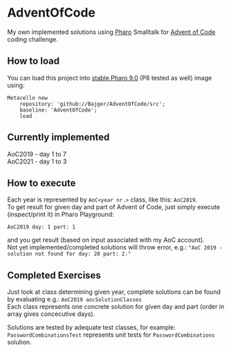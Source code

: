 # AdventOfCode
My own implemented solutions using [Pharo](https://pharo.org) Smalltalk for [Advent of Code](https://adventofcode.com) coding challenge.

## How to load
You can load this project into [stable Pharo 9.0](https://pharo.org/download) (P8 tested as well) image using: 
```
Metacello new
	repository: 'github://Bajger/AdventOfCode/src';
	baseline: 'AdventOfCode';
	load
```

## Currently implemented
AoC2019 - day 1 to 7  
AoC2021 - day 1 to 3

## How to execute
Each year is represented by `AoC<year nr.>` class, like this: `AoC2019`.  
To get result for given day and part of Advent of Code, just simply execute (inspect/print it) in Pharo Playground:  
```
AoC2019 day: 1 part: 1
```
and you get result (based on input associated with my AoC account).  
Not yet implemented/completed solutions will throw error, e.g.: `"AoC 2019 - solution not found for day: 20 part: 2." `

## Completed Exercises
Just look at class determining given year, complete solutions can be found by evaluating e.g.: `AoC2019 aocSolutionClasses`  
Each class represents one concrete solution for given day and part (order in array gives concecutive days).

Solutions are tested by adequate test classes, for example: `PasswordCombinationsTest` represents unit tests for `PasswordCombinations` solution.
